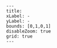 ```functionplot
---
title: 
xLabel: -
yLabel: -
bounds: [0,1,0,1]
disableZoom: true
grid: true
---
```
